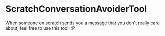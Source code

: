# ScratchConversationAvoiderTool
When someone on scratch sends you a message that you don't really care about, feel free to use this tool! :P
